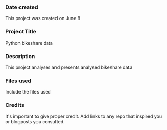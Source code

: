 ### Date created
This project was created on June 8 

### Project Title
Python bikeshare data

### Description
This project analyses and presents analysed bikeshare data

### Files used
Include the files used

### Credits
It's important to give proper credit. Add links to any repo that inspired you or blogposts you consulted.

